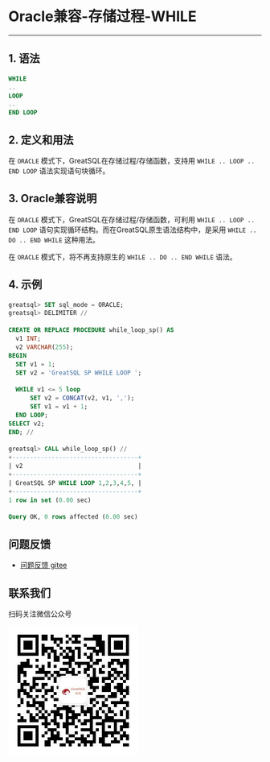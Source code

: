 # Oracle兼容-存储过程-WHILE
---


## 1. 语法

```sql
WHILE
.. 
LOOP
.. 
END LOOP
```

## 2. 定义和用法

在 `ORACLE` 模式下，GreatSQL在存储过程/存储函数，支持用 `WHILE .. LOOP .. END LOOP` 语法实现语句块循环。

## 3. Oracle兼容说明

在 `ORACLE` 模式下，GreatSQL在存储过程/存储函数，可利用 `WHILE .. LOOP .. END LOOP` 语句实现循环结构。而在GreatSQL原生语法结构中，是采用 `WHILE .. DO .. END WHILE` 这种用法。

在 `ORACLE` 模式下，将不再支持原生的 `WHILE .. DO .. END WHILE` 语法。

## 4. 示例


```sql
greatsql> SET sql_mode = ORACLE;
greatsql> DELIMITER //

CREATE OR REPLACE PROCEDURE while_loop_sp() AS
  v1 INT;
  v2 VARCHAR(255);
BEGIN
  SET v1 = 1;
  SET v2 = 'GreatSQL SP WHILE LOOP ';

  WHILE v1 <= 5 loop
      SET v2 = CONCAT(v2, v1, ',');
      SET v1 = v1 + 1;
  END LOOP;
SELECT v2;
END; //

greatsql> CALL while_loop_sp() //
+-----------------------------------+
| v2                                |
+-----------------------------------+
| GreatSQL SP WHILE LOOP 1,2,3,4,5, |
+-----------------------------------+
1 row in set (0.00 sec)

Query OK, 0 rows affected (0.00 sec)
```




**问题反馈**
---
- [问题反馈 gitee](https://gitee.com/GreatSQL/GreatSQL-Manual/issues)


**联系我们**
---

扫码关注微信公众号

![greatsql-wx](../../greatsql-wx.jpg)
